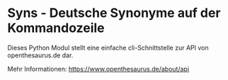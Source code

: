 # Syns - Deutsche Synonyme auf der Kommandozeile
Dieses Python Modul stellt eine einfache cli-Schnittstelle zur API von
openthesaurus.de dar.

Mehr Informationen: https://www.openthesaurus.de/about/api
